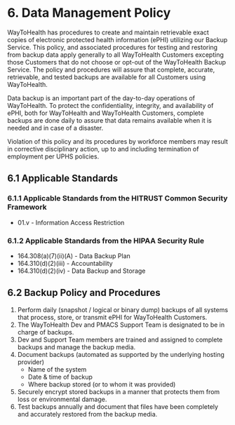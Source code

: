# 6. Data Management Policy

WayToHealth has procedures to create and maintain retrievable exact copies of electronic protected health information (ePHI) utilizing our Backup Service. This policy, and associated procedures for testing and restoring from backup data apply generally to all WayToHealth Customers excepting those Customers that do not choose or opt-out of the WayToHealth Backup Service. The policy and procedures will assure that complete, accurate, retrievable, and tested backups are available for all Customers using WayToHealth.

Data backup is an important part of the day-to-day operations of WayToHealth. To protect the confidentiality, integrity, and availability of ePHI, both for WayToHealth and WayToHealth Customers, complete backups are done daily to assure that data remains available when it is needed and in case of a disaster.

Violation of this policy and its procedures by workforce members may result in corrective disciplinary action, up to and including termination of employment per UPHS policies.

## 6.1 Applicable Standards

### 6.1.1 Applicable Standards from the HITRUST Common Security Framework

* 01.v - Information Access Restriction

### 6.1.2 Applicable Standards from the HIPAA Security Rule

* 164.308(a)(7)(ii)(A) - Data Backup Plan
* 164.310(d)(2)(iii) - Accountability
* 164.310(d)(2)(iv) - Data Backup and Storage

## 6.2 Backup Policy and Procedures

1. Perform daily (snapshot / logical or binary dump) backups of all systems that process, store, or transmit ePHI for WayToHealth Customers.
2. The WayToHealth Dev and PMACS Support Team is designated to be in charge of backups.
3. Dev and Support Team members are trained and assigned to complete backups and manage the backup media.
4. Document backups (automated as supported by the underlying hosting provider)
   * Name of the system
   * Date & time of backup
   * Where backup stored (or to whom it was provided)
5. Securely encrypt stored backups in a manner that protects them from loss or environmental damage.
6. Test backups annually and document that files have been completely and accurately restored from the backup media.
